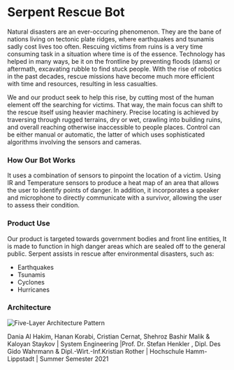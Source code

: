 
# Serpent Rescue Bot


Natural disasters are an ever-occuring phenomenon. They are the bane of nations living on tectonic plate ridges, where earthquakes and tsunamis sadly cost lives too often. Rescuing victims from ruins is a very time consuming task in a situation where time is of the essence. Technology has helped in many ways, be it on the frontline by preventing floods (dams) or aftermath, excavating rubble to find stuck people. With the rise of robotics in the past decades, rescue missions have become much more efficient with time and resources, resulting in less casualties.

We and our product seek to help this rise, by cutting most of the human element off the searching for victims. That way, the main focus can shift to the rescue itself using heavier machinery. Precise locating is achieved by traversing through rugged terrains, dry or wet, crawling into building ruins, and overall reaching otherwise inaccessible to people places. Control can be either manual or automatic, the latter of which uses sophisticated algorithms involving the sensors and cameras.

### How Our Bot Works

It uses a combination of sensors to pinpoint the location of a victim. Using IR and Temperature sensors to produce a heat map of an area that allows the user to identify points of danger. In addition, it incorporates a speaker and microphone to directly communicate with a survivor, allowing the user to assess their condition. 



### Product Use

Our product is targeted towards government bodies and front line entities, It is made to function in high danger areas which are sealed off to the general public.
Serpent assists in rescue after environmental disasters, such as:

* Earthquakes
* Tsunamis
* Cyclones
* Hurricanes



### Architecture

![Five-Layer Architecture Pattern](https://user-images.githubusercontent.com/67482490/121589194-15a3cb00-ca37-11eb-9a85-3ddc5c155211.png)





























 Dania Al Hakim, Hanan Korabi, Cristian Cernat, Shehroz Bashir Malik & Kaloyan Staykov | System Engineering |Prof. Dr. Stefan Henkler , Dipl. Des Gido Wahrmann & Dipl.-Wirt.-Inf.Kristian Rother | Hochschule Hamm-Lippstadt | Summer Semester 2021


